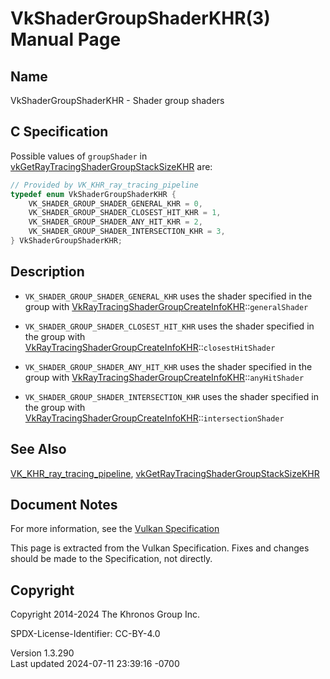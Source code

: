 # VkShaderGroupShaderKHR(3) Manual Page

## Name

VkShaderGroupShaderKHR - Shader group shaders



## <a href="#_c_specification" class="anchor"></a>C Specification

Possible values of `groupShader` in
[vkGetRayTracingShaderGroupStackSizeKHR](https://registry.khronos.org/vulkan/specs/1.3-extensions/man/html/vkGetRayTracingShaderGroupStackSizeKHR.html)
are:

``` c
// Provided by VK_KHR_ray_tracing_pipeline
typedef enum VkShaderGroupShaderKHR {
    VK_SHADER_GROUP_SHADER_GENERAL_KHR = 0,
    VK_SHADER_GROUP_SHADER_CLOSEST_HIT_KHR = 1,
    VK_SHADER_GROUP_SHADER_ANY_HIT_KHR = 2,
    VK_SHADER_GROUP_SHADER_INTERSECTION_KHR = 3,
} VkShaderGroupShaderKHR;
```

## <a href="#_description" class="anchor"></a>Description

- `VK_SHADER_GROUP_SHADER_GENERAL_KHR` uses the shader specified in the
  group with
  [VkRayTracingShaderGroupCreateInfoKHR](https://registry.khronos.org/vulkan/specs/1.3-extensions/man/html/VkRayTracingShaderGroupCreateInfoKHR.html)::`generalShader`

- `VK_SHADER_GROUP_SHADER_CLOSEST_HIT_KHR` uses the shader specified in
  the group with
  [VkRayTracingShaderGroupCreateInfoKHR](https://registry.khronos.org/vulkan/specs/1.3-extensions/man/html/VkRayTracingShaderGroupCreateInfoKHR.html)::`closestHitShader`

- `VK_SHADER_GROUP_SHADER_ANY_HIT_KHR` uses the shader specified in the
  group with
  [VkRayTracingShaderGroupCreateInfoKHR](https://registry.khronos.org/vulkan/specs/1.3-extensions/man/html/VkRayTracingShaderGroupCreateInfoKHR.html)::`anyHitShader`

- `VK_SHADER_GROUP_SHADER_INTERSECTION_KHR` uses the shader specified in
  the group with
  [VkRayTracingShaderGroupCreateInfoKHR](https://registry.khronos.org/vulkan/specs/1.3-extensions/man/html/VkRayTracingShaderGroupCreateInfoKHR.html)::`intersectionShader`

## <a href="#_see_also" class="anchor"></a>See Also

[VK_KHR_ray_tracing_pipeline](https://registry.khronos.org/vulkan/specs/1.3-extensions/man/html/VK_KHR_ray_tracing_pipeline.html),
[vkGetRayTracingShaderGroupStackSizeKHR](https://registry.khronos.org/vulkan/specs/1.3-extensions/man/html/vkGetRayTracingShaderGroupStackSizeKHR.html)

## <a href="#_document_notes" class="anchor"></a>Document Notes

For more information, see the <a
href="https://registry.khronos.org/vulkan/specs/1.3-extensions/html/vkspec.html#VkShaderGroupShaderKHR"
target="_blank" rel="noopener">Vulkan Specification</a>

This page is extracted from the Vulkan Specification. Fixes and changes
should be made to the Specification, not directly.

## <a href="#_copyright" class="anchor"></a>Copyright

Copyright 2014-2024 The Khronos Group Inc.

SPDX-License-Identifier: CC-BY-4.0

Version 1.3.290  
Last updated 2024-07-11 23:39:16 -0700
